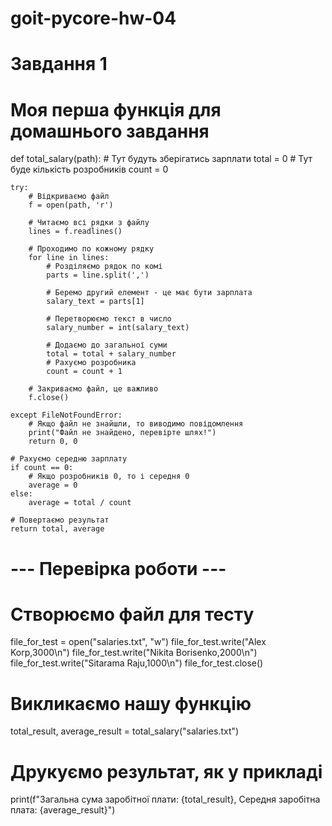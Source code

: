 # goit-pycore-hw-04
# Завдання 1

# Моя перша функція для домашнього завдання

def total_salary(path):
    # Тут будуть зберігатись зарплати
    total = 0
    # Тут буде кількість розробників
    count = 0

    try:
        # Відкриваємо файл
        f = open(path, 'r')
        
        # Читаємо всі рядки з файлу
        lines = f.readlines()
        
        # Проходимо по кожному рядку
        for line in lines:
            # Розділяємо рядок по комі
            parts = line.split(',')
            
            # Беремо другий елемент - це має бути зарплата
            salary_text = parts[1]
            
            # Перетворюємо текст в число
            salary_number = int(salary_text)
            
            # Додаємо до загальної суми
            total = total + salary_number
            # Рахуємо розробника
            count = count + 1
        
        # Закриваємо файл, це важливо
        f.close()

    except FileNotFoundError:
        # Якщо файл не знайшли, то виводимо повідомлення
        print("Файл не знайдено, перевірте шлях!")
        return 0, 0

    # Рахуємо середню зарплату
    if count == 0:
        # Якщо розробників 0, то і середня 0
        average = 0
    else:
        average = total / count

    # Повертаємо результат
    return total, average

# --- Перевірка роботи ---

# Створюємо файл для тесту
file_for_test = open("salaries.txt", "w")
file_for_test.write("Alex Korp,3000\n")
file_for_test.write("Nikita Borisenko,2000\n")
file_for_test.write("Sitarama Raju,1000\n")
file_for_test.close()

# Викликаємо нашу функцію
total_result, average_result = total_salary("salaries.txt")

# Друкуємо результат, як у прикладі
print(f"Загальна сума заробітної плати: {total_result}, Середня заробітна плата: {average_result}")

